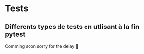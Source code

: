 # Tests 
## Differents types de tests en utlisant à la fin pytest
Comming soon sorry for the delay 🥺